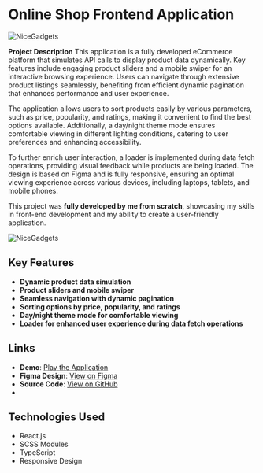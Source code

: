 # Online Shop Frontend Application

![NiceGadgets](https://github.com/meljaszuk/react_phone-catalog/blob/master/1.jpg)

**Project Description**
This application is a fully developed eCommerce platform that simulates API calls to display product data dynamically. Key features include engaging product sliders and a mobile swiper for an interactive browsing experience. Users can navigate through extensive product listings seamlessly, benefiting from efficient dynamic pagination that enhances performance and user experience.

The application allows users to sort products easily by various parameters, such as price, popularity, and ratings, making it convenient to find the best options available. Additionally, a day/night theme mode ensures comfortable viewing in different lighting conditions, catering to user preferences and enhancing accessibility.

To further enrich user interaction, a loader is implemented during data fetch operations, providing visual feedback while products are being loaded. The design is based on Figma and is fully responsive, ensuring an optimal viewing experience across various devices, including laptops, tablets, and mobile phones.

This project was **fully developed by me from scratch**, showcasing my skills in front-end development and my ability to create a user-friendly application.

![NiceGadgets](https://github.com/meljaszuk/react_phone-catalog/blob/master/2.jpg)

## Key Features

- **Dynamic product data simulation**
- **Product sliders and mobile swiper**
- **Seamless navigation with dynamic pagination**
- **Sorting options by price, popularity, and ratings**
- **Day/night theme mode for comfortable viewing**
- **Loader for enhanced user experience during data fetch operations**

## Links

- **Demo**: [Play the Application](https://meljaszuk.github.io/react_phone-catalog/)
- **Figma Design**: [View on Figma](<https://www.figma.com/design/T5ttF21UnT6RRmCQQaZc6L/Phone-catalog-(V2)-Original?t=vnUCzAUAqEpERno7-0>)
- **Source Code**: [View on GitHub](https://github.com/meljaszuk/react_phone-catalog)
- 

## Technologies Used

- React.js
- SCSS Modules
- TypeScript
- Responsive Design
